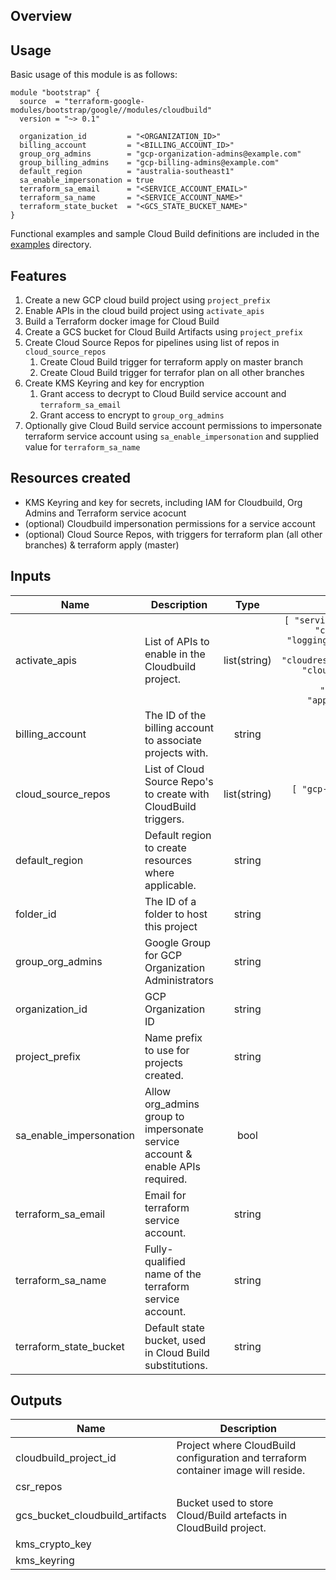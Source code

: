 ## Overview


## Usage

Basic usage of this module is as follows:

```hcl
module "bootstrap" {
  source  = "terraform-google-modules/bootstrap/google//modules/cloudbuild"
  version = "~> 0.1"

  organization_id         = "<ORGANIZATION_ID>"
  billing_account         = "<BILLING_ACCOUNT_ID>"
  group_org_admins        = "gcp-organization-admins@example.com"
  group_billing_admins    = "gcp-billing-admins@example.com"
  default_region          = "australia-southeast1"
  sa_enable_impersonation = true
  terraform_sa_email      = "<SERVICE_ACCOUNT_EMAIL>"
  terraform_sa_name       = "<SERVICE_ACCOUNT_NAME>"
  terraform_state_bucket  = "<GCS_STATE_BUCKET_NAME>"
}
```

Functional examples and sample Cloud Build definitions are included in the [examples](../../examples/) directory.

## Features

1. Create a new GCP cloud build project using `project_prefix`
1. Enable APIs in the cloud build project using `activate_apis`
1. Build a Terraform docker image for Cloud Build
1. Create a GCS bucket for Cloud Build Artifacts using `project_prefix`
1. Create Cloud Source Repos for pipelines using list of repos in `cloud_source_repos`
    1. Create Cloud Build trigger for terraform apply on master branch
    1. Create Cloud Build trigger for terrafor plan on all other branches
1. Create KMS Keyring and key for encryption
    1. Grant access to decrypt to Cloud Build service account and `terraform_sa_email`
    1. Grant access to encrypt to `group_org_admins`
1. Optionally give Cloud Build service account permissions to impersonate terraform service account using `sa_enable_impersonation` and supplied value for `terraform_sa_name`



## Resources created

- KMS Keyring and key for secrets, including IAM for Cloudbuild, Org Admins and Terraform service acocunt
- (optional) Cloudbuild impersonation permissions for a service account
- (optional) Cloud Source Repos, with triggers for terraform plan (all other branches) & terraform apply (master)


<!-- BEGINNING OF PRE-COMMIT-TERRAFORM DOCS HOOK -->
## Inputs

| Name | Description | Type | Default | Required |
|------|-------------|:----:|:-----:|:-----:|
| activate\_apis | List of APIs to enable in the Cloudbuild project. | list(string) | `[ "servicenetworking.googleapis.com", "compute.googleapis.com", "logging.googleapis.com", "bigquery-json.googleapis.com", "cloudresourcemanager.googleapis.com", "cloudbilling.googleapis.com", "iam.googleapis.com", "admin.googleapis.com", "appengine.googleapis.com" ]` | no |
| billing\_account | The ID of the billing account to associate projects with. | string | n/a | yes |
| cloud\_source\_repos | List of Cloud Source Repo's to create with CloudBuild triggers. | list(string) | `[ "gcp-org", "gcp-networks", "gcp-projects" ]` | no |
| default\_region | Default region to create resources where applicable. | string | n/a | yes |
| folder\_id | The ID of a folder to host this project | string | `""` | no |
| group\_org\_admins | Google Group for GCP Organization Administrators | string | n/a | yes |
| organization\_id | GCP Organization ID | string | n/a | yes |
| project\_prefix | Name prefix to use for projects created. | string | `"cft"` | no |
| sa\_enable\_impersonation | Allow org_admins group to impersonate service account & enable APIs required. | bool | `"false"` | no |
| terraform\_sa\_email | Email for terraform service account. | string | n/a | yes |
| terraform\_sa\_name | Fully-qualified name of the terraform service account. | string | n/a | yes |
| terraform\_state\_bucket | Default state bucket, used in Cloud Build substitutions. | string | n/a | yes |

## Outputs

| Name | Description |
|------|-------------|
| cloudbuild\_project\_id | Project where CloudBuild configuration and terraform container image will reside. |
| csr\_repos |  |
| gcs\_bucket\_cloudbuild\_artifacts | Bucket used to store Cloud/Build artefacts in CloudBuild project. |
| kms\_crypto\_key |  |
| kms\_keyring |  |

<!-- END OF PRE-COMMIT-TERRAFORM DOCS HOOK -->